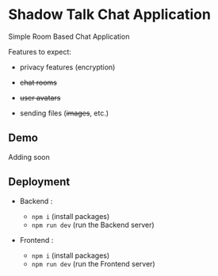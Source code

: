 
# Shadow Talk Chat Application
Simple Room Based Chat Application

Features to expect: 

- privacy features (encryption)

- <strike>chat rooms</strike>

- <strike>user avatars</strike>

- sending files (<strike>images</strike>, etc.)


## Demo
Adding soon
## Deployment
 - Backend :

    - `npm i` (install packages)
    - `npm run dev` (run the Backend server)

 - Frontend :
    
    - `npm i` (install packages)
    - `npm run dev` (run the Frontend server)
